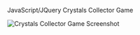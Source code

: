 JavaScript/JQuery Crystals Collector Game

![Crystals Collector Game Screenshot](https://pouch.jumpshare.com/preview/HqyDqCEHrD3hKZLFpvndRAN4qIjMRDvf4adJ3bgECkeOdLScWFmYmj3I7GHXE5jPXQZuZIdwXJl0T664TKw3ekMlxjY_cotFvf5jFID9JU8)
